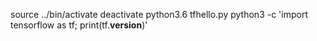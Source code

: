 source ../bin/activate
deactivate
python3.6 tfhello.py
python3 -c 'import tensorflow as tf; print(tf.__version__)'
